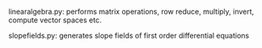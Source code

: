 linearalgebra.py:
performs matrix operations, row reduce, multiply, invert, compute vector spaces etc.

slopefields.py:
generates slope fields of first order differential equations
